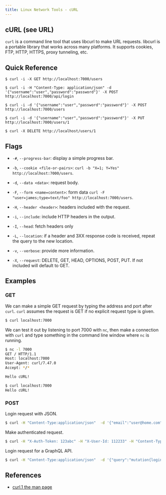```yaml
---
title: Linux Network Tools - cURL
---
```


## cURL (see URL)

`curl` is a command line tool that uses libcurl to make URL requests. libcurl 
is a portable library that works across many platforms. It supports cookies, 
FTP, HTTP, HTTPS, proxy tunneling, etc.

## Quick Reference

```
$ curl -i -X GET http://localhost:7000/users

$ curl -i -H "Content-Type: application/json" -d '{"username":"user","password":"password"}' -X POST http://localhost:7000/api/login

$ curl -i -d '{"username":"user","password":"password"}' -X POST http://localhost:7000/users

$ curl -i -d '{"username":"user","password":"password"}' -X PUT http://localhost:7000/users/1

$ curl -X DELETE http://localhost/users/1
```

## Flags

- `-#`, `--progress-bar`: display a simple progress bar.

- `-b`, `--cookie <file-or-pairs>`: `curl -b "X=1; Y=Yes" http://localhost:7000/users`.

- `-d`, `--data <data>`: request body.

- `-F`, `--form <name=content>`: form data `curl -F "user=james;type=text/foo" http://localhost:7000/users`.

- `-H`, `--header <header>`: headers included with the request.

- `-i`, `--include`: include HTTP headers in the output.

- `-I`, `--head`: fetch headers only

- `-L`, `--location`: if a header and 3XX response code is received, repeat the 
query to the new location.

- `-v`, `--verbose`: provide more information.

- `-X`, `--request`: DELETE, GET, HEAD, OPTIONS, POST, PUT. If not included will default to GET.

## Examples

### GET

We can make a simple GET request by typing the address and port after `curl`.
`curl` assumes the request is GET if no explicit request type is given.

```bash
$ curl localhost:7000
```

We can test it out by listening to port 7000 with `nc`, then make a connection 
with `curl` and type something in the command line window where `nc` is running.

```bash
$ nc -l 7000
GET / HTTP/1.1
Host: localhost:7000
User-Agent: curl/7.47.0
Accept: */*

Hello cURL!
```

```bash
$ curl localhost:7000
Hello cURL!
```

### POST

Login request with JSON.

```bash
$ curl -H "Content-Type:application/json"  -d '{"email":"user@home.com",password:"password"}"' -X POST http://localhost:3000/api/login
```

Make authenticated request.

```bash
$ curl -H "X-Auth-Token: 123abc" -H "X-User-Id: 112233" -H "Content-Type:application/json"  -d '{"email":"newuser@home.com",password:"password"}"' -X POST http://localhost:3000/api/users
```

Login request for a GraphQL API.

```bash
$ curl -H "Content-Type:application/json"  -d '{"query":"mutation{login(email:"user@home.com",password:"password"){token,user}}"' -X POST http://localhost:3000/graphql
```

## References

- [curl.1 the man page](https://curl.haxx.se/docs/manpage.html)
